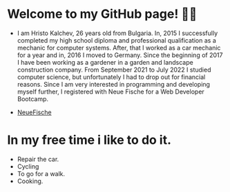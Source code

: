# Welcome to my GitHub page! 👋🏼

- I am Hristo Kalchev,  26 years old from Bulgaria. 
 In, 2015 I successfully completed my high school diploma and professional qualification as a mechanic for computer systems.
 After, that I worked as a car mechanic for a year and in, 2016 I moved to Germany. 
 Since the beginning of 2017 I have been working as a gardener in a garden and landscape construction company.
 From September 2021 to July 2022 I studied computer science, but unfortunately I had to drop out for financial reasons.
 Since I am very interested in programming and developing myself further, I registered with Neue Fische for a Web Developer Bootcamp.

- [NeueFische](https://www.neuefische.de)

# In my free time i like to do it.
- Repair the car.
- Cycling
- To go for a walk.
- Cooking.

